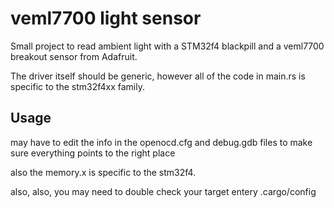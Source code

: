# veml7700 light sensor
Small project to read ambient light with a STM32f4 blackpill and a veml7700 breakout sensor from Adafruit.

The driver itself should be generic, however all of the code in main.rs is specific to the stm32f4xx family. 

## Usage
may have to edit the info in the openocd.cfg and debug.gdb files to make sure everything points to the right place

also the memory.x is specific to the stm32f4.

also, also, you may need to double check your target entery .cargo/config
